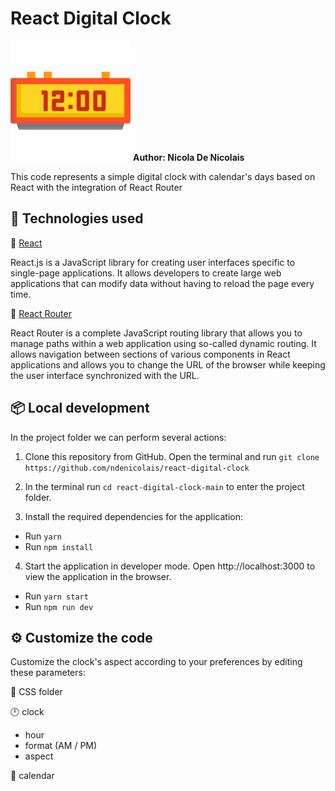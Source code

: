 # React Digital Clock
<img src='public\logo-192x192.png'>
<b>Author: Nicola De Nicolais</b>

This code represents a simple digital clock with calendar's days based on React with the integration of React Router

## 🚀 Technologies used

💠 [React](https://reactjs.org/)

React.js is a JavaScript library for creating user interfaces specific to single-page applications. It allows developers to create large web applications that can modify data without having to reload the page every time.

📍 [React Router](https://reactrouter.com/)

React Router is a complete JavaScript routing library that allows you to manage paths within a web application using so-called dynamic routing. It allows navigation between sections of various components in React applications and allows you to change the URL of the browser while keeping the user interface synchronized with the URL.

## 📦 Local development
In the project folder we can perform several actions:

1) Clone this repository from GitHub. Open the terminal and run `git clone https://github.com/ndenicolais/react-digital-clock`

2) In the terminal run `cd react-digital-clock-main` to enter the project folder.

3) Install the required dependencies for the application:
- Run `yarn` 
- Run `npm install`

4) Start the application in developer mode.
Open http://localhost:3000 to view the application in the browser.
- Run `yarn start` 
- Run `npm run dev`

## ⚙️ Customize the code

Customize the clock's aspect according to your preferences by editing these parameters:

📁 CSS folder

🕛 clock
- hour
- format (AM / PM)
- aspect

📆 calendar